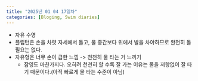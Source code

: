 ```yaml
---
title: "2025년 01 04 17일차"
categories: [Bloging, Swim diaries]
---
```


 - 자유 수영
  - 플립턴은 손을 차렷 자세에서 돌고, 물 중간보다 위에서 발을 차야하므로 완전히 돌 필요는 없다.
  - 자유형은 너무 손이 급한 느낌 -> 천천히 물 타는 거 느끼기
    - 잠영도 마찬가지다. 오히려 천천히 할 수록 잘 가는 이유는 물을 저항없이 잘 타기 때문이다.(아직 빠르게 물 타는 수준이 아님) 